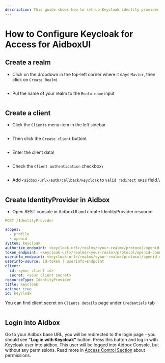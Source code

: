 ```yaml
---
description: This guide shows how to set-up Keycloak identity provider with Aidbox
---
```


# How to Configure Keycloak for Access for AidboxUI

## Create a realm

*   Click on the dropdown in the top-left corner where it says `Master`, then click on `Create Realm`\\

    <figure><img src="../../../.gitbook/assets/471ad5aa-e363-4749-b5b5-d0139aaeef3c.png" alt=""><figcaption></figcaption></figure>
*   Pul the name of your realm to the `Realm name` input

    <figure><img src="../../../.gitbook/assets/b0a9f216-c2eb-4c35-b6c4-c8d5abba3615.png" alt=""><figcaption></figcaption></figure>

## Create a client

* Click the `Clients` menu item in the left sidebar

<figure><img src="../../../.gitbook/assets/339fa2f3-93eb-4fc0-8543-9a768cdabade.png" alt=""><figcaption></figcaption></figure>

*   Then click the `Create client` button\\

    <figure><img src="../../../.gitbook/assets/3efd7a64-6f24-45a9-94e5-6cfe6ec972dc.png" alt=""><figcaption></figcaption></figure>
*   Enter the client data\\

    <figure><img src="../../../.gitbook/assets/3616ac7b-66ae-407e-99d7-7e937092c969.png" alt=""><figcaption></figcaption></figure>
*   Check the `Client authentication` checkbox\\

    <figure><img src="../../../.gitbook/assets/71339728-d3cb-4d86-b8b8-c4c7e015b9a9.png" alt=""><figcaption></figcaption></figure>
*   Add `<aidbox-url>/auth/callback/keycloak` to `Valid redirect URIs` field.\\

    <figure><img src="../../../.gitbook/assets/92666ab7-fd0e-4549-816c-9418e0865c2a.png" alt=""><figcaption></figcaption></figure>

## Create IdentityProvider in Aidbox

* Open REST console in AidboxUI and create IdentityProvider resource

```yaml
POST /IdentityProvider

scopes:
  - profile
  - openid
system: keycloak
authorize_endpoint: <keycloak-url>/realms/<your-realm>/protocol/openid-connect/auth
token_endpoint: <keycloak-url>/realms/<your-realm>/protocol/openid-connect/token
userinfo_endpoint: <keycloak-url>/realms/<your-realm>/protocol/openid-connect/userinfo
userinfo-source: id-token | userinfo-endpoint
client:
  id: <your client id>
  secret: <your client secret>
resourceType: IdentityProvider
title: Keycloak
active: true
id: keycloak
```

You can find client secret on `Clients details` page under `Credentials` tab

<figure><img src="../../../.gitbook/assets/3344a568-66c1-4a2f-8c75-8b9869bfd85d.png" alt=""><figcaption></figcaption></figure>

## Login into Aidbox

Go to your Aidbox base URL, you will be redirected to the login page - you should see **"Log in with Keycloak"** button. Press this button and log in with Keycloak user into aidbox. This user will be logged into Aidbox Console, but without any permissions. Read more in [Access Control Section](../../access-control/access-control.md) about permissions.
